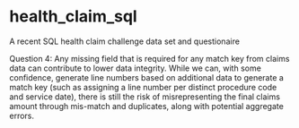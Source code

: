 # health_claim_sql
A recent SQL health claim challenge data set and questionaire 



Question 4:
Any missing field that is required for any match key from claims data can contribute to lower data integrity. While we can, with some confidence, generate line numbers based on additional data to generate a match key (such as assigning a line number per distinct procedure code and service date), there is still the risk of misrepresenting the final claims amount through mis-match and duplicates, along with potential aggregate errors. 
